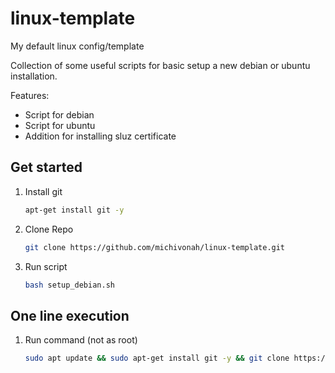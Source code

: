 # linux-template
My default linux config/template

Collection of some useful scripts for basic setup a new debian or ubuntu installation.

Features:
- Script for debian
- Script for ubuntu
- Addition for installing sluz certificate

## Get started
1. Install git
    ```bash
    apt-get install git -y
    ```
1. Clone Repo
    ```bash
    git clone https://github.com/michivonah/linux-template.git
    ```
1. Run script
    ```bash
    bash setup_debian.sh
    ```

## One line execution
1. Run command (not as root)
    ```bash
    sudo apt update && sudo apt-get install git -y && git clone https://github.com/michivonah/linux-template.git && sudo bash setup_debian.sh
    ```

